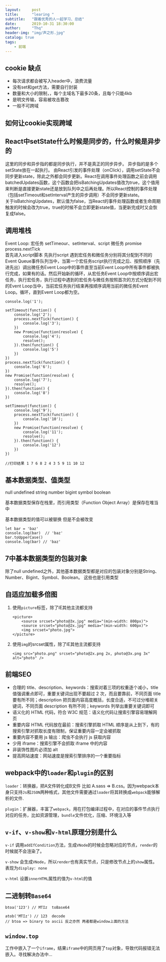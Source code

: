 ```yaml
---
layout:     post
title:      "learing "
subtitle:   "跟着优秀的人一起学习、总结"
date:       2019-10-31 18:30:00
author:     "Thq"
header-img: "img/声之形.jpg"
catalog: true
tags:
    - 前端
---
```


## cookie 缺点

<ul>
    <li>每次请求都会被写入header中，浪费流量</li>
    <li>没有set和get方法，需要自行封装</li>
    <li>数量和大小的限制，，每个主域名下最多20条，且每个只能4kb</li>
    <li>是明文传输，容易被攻击篡改</li>
    <li>一般不可跨域</li>
</ul>

## 如何让cookie实现跨域



## React中setState什么时候是同步的，什么时候是异步的

这里的同步和异步指的都是同步执行，并不是真正的同步异步。
异步指的是多个setState放在一起执行。
由React引发的事件处理（onClick），调用setState不会同步更新state，除此之外都会同步更新。React在调用事件处理函数之前会调用batchedUpdates函数，这个函数会把isBatchingUpdates值改为true，这个值用来判断是直接更新state还是放到队列中之后再处理。所以React控制的事件处理（包括setTimeout和setInterval产生的异步调用）不会同步更新state。</br>
关于isBatchingUpdates，默认值为false，当React的事件处理函数或者生命周期触发的时候会改为true，true的时候不会立即更新state值，当更新完成时又会恢复成false。

## 调用堆栈

Event Loop: 宏任务 setTimeour、setInterval、script  微任务 promise process.nextTick<br/>
首先进入script脚本 先执行script 遇到宏任务和微任务分别将其分配到不同的Event Queue事件队列当中，当第一个宏任务script执行完成之后、按照顺序（先进先出）调出微任务Event Loop中的事件直至当前Event Loop中所有事件都被执行完成，如果有的话。然后开始新的循环，从宏任务Event Loop中按顺序调出宏任务，执行宏任务，执行过程中遇到的宏任务与微任务按照首次的方式分配到不同的Event Loop当中，当前宏任务执行结束再按顺序调用当前的微任务Event Loop。循环，直到Event Loop都为空。
```
console.log('1');

setTimeout(function() {
    console.log('2');
    process.nextTick(function() {
        console.log('3');
    })
    new Promise(function(resolve) {
        console.log('4');
        resolve();
    }).then(function() {
        console.log('5')
    })
})
process.nextTick(function() {
    console.log('6');
})
new Promise(function(resolve) {
    console.log('7');
    resolve();
}).then(function() {
    console.log('8')
})

setTimeout(function() {
    console.log('9');
    process.nextTick(function() {
        console.log('10');
    })
    new Promise(function(resolve) {
        console.log('11');
        resolve();
    }).then(function() {
        console.log('12')
    })
})

//打印结果 1 7 6 8 2 4 3 5 9 11 10 12
```

## 基本数据类型、值类型

null undefined string number bigint symbol boolean 

基本数据类型保存在栈里，而引用类型（Function Object Array）是保存在堆当中


基本数据类型的值可以被替换 但是不会被改变

```
let bar = 'baz'
console.log(bar)  // 'baz'
bar.toUpperCase()
console.log(bar) // 'baz'
```

## 7中基本数据类型的包装对象

除了null undefined之外，其他基本数据类型都是对应的包装对象分别是String、Number、Bigint、Symbol、Boolean。 这些也是引用类型

## 自适应加载多倍图

1. 使用`picture`标签，除了IE其他主流都支持
    ```
    <picture>  
        <source srcset="photo@3x.jpg" media="(min-width: 800px)">  
        <source srcset="photo@2x.jpg" media="(min-width: 600px)">  
        <img srcset="photo.jpg">  
    </picture>
    ```
2. 使用`img`的srcset属性，除了IE其他主流都支持
    ```
    <img src="photo.png" srcset="photo@2x.png 2x, photo@3x.png 3x" alt="photo" />
    ```

## 前端SEO

+ 合理的 title、description、keywords：搜索对着三项的权重逐个减小，title 值强调重点即可，重要关键词出现不要超过 2 次，而且要靠前，不同页面 title 要有所不同；description 把页面内容高度概括，长度合适，不可过分堆砌关键词，不同页面 description 有所不同；keywords 列举出重要关键词即可
+ 语义化的 HTML 代码，符合 W3C 规范：语义化代码让搜索引擎容易理解网页
+ 重要内容 HTML 代码放在最前：搜索引擎抓取 HTML 顺序是从上到下，有的搜索引擎对抓取长度有限制，保证重要内容一定会被抓取
+ 重要内容不要用 js 输出：爬虫不会执行 js 获取内容
+ 少用 iframe：搜索引擎不会抓取 iframe 中的内容
+ 非装饰性图片必须加 alt
+ 提高网站速度：网站速度是搜索引擎排序的一个重要指标

## webpack中的`loader`和`plugin`的区别

`loader`：转换器，把A文件转化成B文件 比如 A.sass => B.css。因为webpack本身只支持`Js`和`JSON`两种格式，其他文件需要通过`loader`将其转换成`webpack`能够解析的文件.

`plugin`：扩展器，丰富了`webpack`，用在打包编译过程中，在对应的事件节点执行对应的任务，比如资源管理，`bundle`文件优化，压缩、环境注入等

## `v-if`、`v-show`和`v-html`原理分别是什么

`v-if` 调用`addIfCondition`方法，生成`VNode`的时候会忽略对应的节点，`render`的时候就不会渲染了。

`v-show` 会生成`VNode`，所以`render`也有真实节点，只是修改节点上的`show`属性。表现为`display: none`

`v-html` 设置`innerHTML`属性的值为`v-html`的值

## 二进制转`Base64`

```
btoa('123') // MTIz  toBase64

atob('MTIz') // 123  decode
// btoa => binary to ascii 反之亦然 两者都是window上面的方法
```

## `window.top`

工作中嵌入了一个`iframe`，结果`iframe`中的网页用了`top`对象，导致代码报错无法嵌入。寻找解决办法中...
